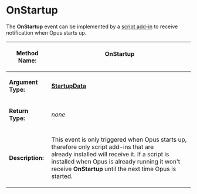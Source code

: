 # OnStartup

The **OnStartup** event can be implemented by a [script add-in](/Manual/scripting/script_add-ins/README.md) to receive notification when Opus starts up.

<table>
<thead><tr><th>

**Method Name:**</th><th>
OnStartup
</th></tr></thead><tbody><tr><td>

**Argument Type:**</td><td>

**[StartupData](../scripting_objects/startupdata.md)**
</td></tr><tr><td>

**Return Type:**</td><td>

*none*
</td></tr><tr><td>

**Description:**</td><td>

This event is only triggered when Opus starts up, therefore only script add-ins that are already installed will receive it. If a script is installed when Opus is already running it won't receive **OnStartup** until the next time Opus is started.
</td></tr></tbody>
</table>

